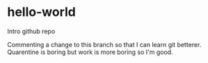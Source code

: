# hello-world
Intro github repo

Commenting a change to this branch so that I can learn git betterer. Quarentine is boring but work is more boring so I'm good. 
